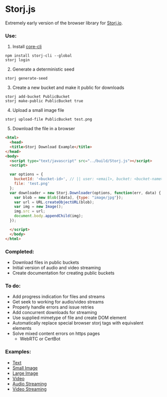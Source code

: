 # Storj.js
Extremely early version of the browser library for [Storj.io](https://storj.io/).

### Use:
  1. Install [core-cli](https://github.com/Storj/core-cli)
  
  ```
  npm install storj-cli --global
  storj login
  ```
  
  2. Generate a deterministic seed
  
  ```
  storj generate-seed
  ```
  
  3. Create a new bucket and make it public for downloads
  
  ```
  storj add-bucket PublicBucket
  storj make-public PublicBucket true
  ```
  
  4. Upload a small image file
  
  ```
  storj upload-file PublicBucket test.png
  ```
  
  5. Download the file in a browser

  ```html
  <html>
    <head>
    <title>Storj Download Example</title>
  </head>
  <body>
    <script type="text/javascript" src="../build/Storj.js"></script>
    <script>

    var options = {
      bucketId: '<bucket-id>', // || user: <email>, bucket: <bucket-name>
      file: 'test.png'
    };
    var downloader = new Storj.Downloader(options, function(err, data) {
      var blob = new Blob([data], {type: "image/jpg"});
      var url = URL.createObjectURL(blob);
      var img = new Image();
      img.src = url;
      document.body.appendChild(img);
    });

    </script>
    </body>
  </html>
  ```

### Completed:
  * Download files in public buckets
  * Initial version of audio and video streaming
  * Create documentation for creating public buckets

### To do:
  * Add progress indication for files and streams
  * Get seek to working for audio/video streams
  * Properly handle errors and issue retries
  * Add concurrent downloads for streaming
  * Use supplied mimetype of file and create DOM element
  * Automatically replace special browser storj tags with equivalent elements
  * Solve mixed content errors on https pages
    * WebRTC or CertBot

### Examples:
  * [Text](http://htmlpreview.github.io/?https://github.com/cpollard1001/storj.js/blob/master/examples/text.html)
  * [Small Image](http://htmlpreview.github.io/?https://github.com/cpollard1001/storj.js/blob/master/examples/small_image.html)
  * [Large Image](http://htmlpreview.github.io/?https://github.com/cpollard1001/storj.js/blob/master/examples/large_image.html)
  * [Video](http://htmlpreview.github.io/?https://github.com/cpollard1001/storj.js/blob/master/examples/video.html)
  * [Audio Streaming](http://htmlpreview.github.io/?https://github.com/cpollard1001/storj.js/blob/master/examples/audio_stream.html)
  * [Video Streaming](http://htmlpreview.github.io/?https://github.com/cpollard1001/storj.js/blob/master/examples/video_stream.html)
